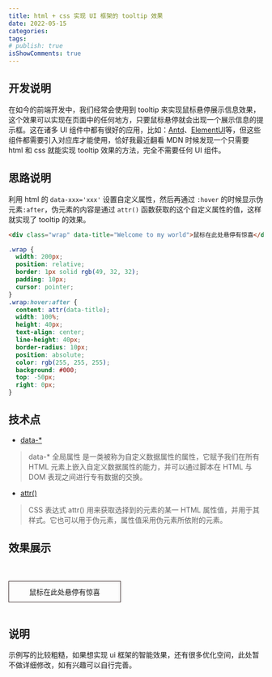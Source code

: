 ```yaml
---
title: html + css 实现 UI 框架的 tooltip 效果
date: 2022-05-15
categories:
tags:
# publish: true
isShowComments: true
---
```


## 开发说明

在如今的前端开发中，我们经常会使用到 tooltip 来实现鼠标悬停展示信息效果，这个效果可以实现在页面中的任何地方，只要鼠标悬停就会出现一个展示信息的提示框。这在诸多 UI 组件中都有很好的应用，比如：[Antd](https://ant.design/components/tooltip-cn/)、[ElementUI](https://element.eleme.io/#/zh-CN/component/tooltip)等，但这些组件都需要引入对应库才能使用，恰好我最近翻看 MDN 时候发现一个只需要 html 和 css 就能实现 tooltip 效果的方法，完全不需要任何 UI 组件。

## 思路说明

利用 html 的 `data-xxx='xxx'` 设置自定义属性，然后再通过 `:hover` 的时候显示伪元素`:after`，伪元素的内容是通过 `attr()` 函数获取的这个自定义属性的值，这样就实现了 tooltip 的效果。

```html
<div class="wrap" data-title="Welcome to my world">鼠标在此处悬停有惊喜</div>
```

```css
.wrap {
  width: 200px;
  position: relative;
  border: 1px solid rgb(49, 32, 32);
  padding: 10px;
  cursor: pointer;
}
.wrap:hover:after {
  content: attr(data-title);
  width: 100%;
  height: 40px;
  text-align: center;
  line-height: 40px;
  border-radius: 10px;
  position: absolute;
  color: rgb(255, 255, 255);
  background: #000;
  top: -50px;
  right: 0px;
}
```

## 技术点

- [data-\*](https://developer.mozilla.org/zh-CN/docs/Web/HTML/Global_attributes/data-*)

> data-\* 全局属性 是一类被称为自定义数据属性的属性，它赋予我们在所有 HTML 元素上嵌入自定义数据属性的能力，并可以通过脚本在 HTML 与 DOM 表现之间进行专有数据的交换。

- [attr()](https://developer.mozilla.org/zh-CN/docs/Web/CSS/attr)

> CSS 表达式 attr() 用来获取选择到的元素的某一 HTML 属性值，并用于其样式。它也可以用于伪元素，属性值采用伪元素所依附的元素。

## 效果展示

<br>
<br>

  <div class="wrap" data-title="Welcome to my world">
    鼠标在此处悬停有惊喜
</div>
<style>
.wrap {
  width: 200px;
  text-align: center;
  position: relative;
  border: 1px solid rgb(49, 32, 32);
  padding: 10px;
  cursor: pointer;
}
.wrap:hover:after {
  content: attr(data-title);
  width: 100%;
  height: 40px;
  text-align: center;
  line-height: 40px;
  border-radius: 10px;
  position: absolute;
  color: rgb(255, 255, 255);
  background: #000;
  top: -50px;
  right: 0px;
}
</style>

<br>

## 说明

示例写的比较粗糙，如果想实现 ui 框架的智能效果，还有很多优化空间，此处暂不做详细修改，如有兴趣可以自行完善。
